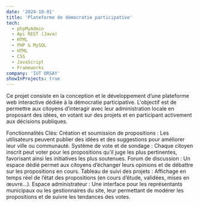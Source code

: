 ```yaml
---
date: '2024-10-01'
title: 'Plateforme de démocratie participative'
tech:
  - phpMyAdmin
  - Api REST (Java)
  - HTML
  - PHP & MySQL
  - HTML
  - CSS
  - JavaScript
  - Frameworks
company: 'IUT ORSAY'
showInProjects: true
---
```

Ce projet consiste en la conception et le développement d’une plateforme web interactive dédiée à la démocratie participative. L'objectif est de permettre aux citoyens d’interagir avec leur administration locale en proposant des idées, en votant sur des projets et en participant activement aux décisions publiques.

Fonctionnalités Clés:
Création et soumission de propositions : Les utilisateurs peuvent publier des idées et des suggestions pour améliorer leur ville ou communauté.
Système de vote et de sondage : Chaque citoyen inscrit peut voter pour les propositions qu’il juge les plus pertinentes, favorisant ainsi les initiatives les plus soutenues.
Forum de discussion : Un espace dédié permet aux citoyens d’échanger leurs opinions et de débattre sur les propositions en cours.
Tableau de suivi des projets : Affichage en temps réel de l’état des propositions (en cours d’étude, validées, mises en œuvre…).
Espace administrateur : Une interface pour les représentants municipaux ou les gestionnaires du site, leur permettant de modérer les propositions et de suivre les tendances des votes.
